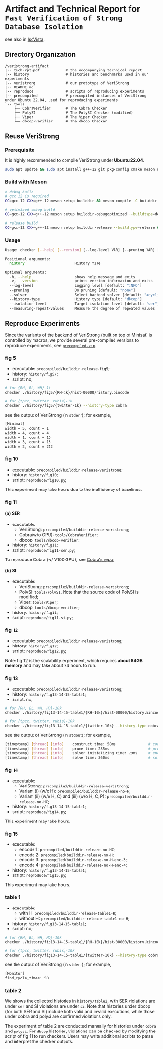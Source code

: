 # Artifact and Technical Report for `Fast Verification of Strong Database Isolation`

see also in [IsoVista](https://github.com/hengxin/IsoVista).

## Directory Organization

```plain
/veristrong-artifact
|-- tech-rpt.pdf            # the accompanying technical report
|-- history                 # histories and benchmarks used in our experiments
|-- veristrong              # our prototype of VeriStrong
|-- README.md
|-- reproduce               # scripts of reproducing experiments
|-- precompiled             # precompiled instances of VeriStrong under Ubuntu 22.04, used for reproducing experiments
`-- tools       
    ├── CobraVerifier       # The Cobra Checker
    ├── PolySI              # The PolySI Checker (modified)
    ├── Viper               # The Viper Checker
    └── dbcop-verifier      # The dbcop Checker
```

## Reuse VeriStrong

### Prerequisite

It is highly recommended to compile VeriStrong under **Ubuntu 22.04**.

```sh
sudo apt update && sudo apt install g++-12 git pkg-config cmake meson ninja-build libboost-log-dev libboost-test-dev libboost-graph-dev libz-dev libgmp-dev libfmt-dev
```

### Build with Meson
```sh
# debug build
# gcc 12 is required
CC=gcc-12 CXX=g++-12 meson setup builddir && meson compile -C builddir

# optimized debug build
CC=gcc-12 CXX=g++-12 meson setup builddir-debugoptimized --buildtype=debugoptimized && meson compile -C builddir-debugoptimized

# release build
CC=gcc-12 CXX=g++-12 meson setup builddir-release --buildtype=release && meson compile -C builddir-release
```

### Usage

```sh
Usage: checker [--help] [--version] [--log-level VAR] [--pruning VAR] [--solver VAR] [--history-type VAR] [--isolation-level VAR] [--measuring-repeat-values] history

Positional arguments:
  history                       History file 

Optional arguments:
  -h, --help                    shows help message and exits 
  -v, --version                 prints version information and exits 
  --log-level                   Logging level [default: "INFO"]
  --pruning                     Do pruning [default: "none"]
  --solver                      Select backend solver [default: "acyclic-minisat"]
  --history-type                History type [default: "dbcop"]
  --isolation-level             Target isolation level [default: "ser"]
  --measuring-repeat-values     Measure the degree of repeated values 
```

## Reproduce Experiments

Since the variants of the backend of VeriStrong (built on top of Minisat) is controlled by macros, 
we provide several pre-compiled versions to reproduce experiments, 
see [`precompiled.zip`](https://github.com/CzxingcHen/VeriStrong/releases/download/precompiled/precompiled.zip).

### fig 5

- executable: `precompiled/builddir-release-fig5`;
- history: `history/fig5/`;
- script: no;

```sh
# for {RH, BL, WH}-1k
checker ./history/fig5/{RH-1k}/hist-00000/history.bincode

# for {tpcc, twitter, rubis}-1k
checker ./history/fig5/{twitter-1k} --history-type cobra
```

see the output of VeriStrong (in `stderr`); for example, 
```sh
[Minimal]
width = 5, count = 1
width = 4, count = 4
width = 1, count = 16
width = 3, count = 13
width = 2, count = 242
```

### fig 10

- executable: `precompiled/builddir-release-veristrong`; 
- history: `history/fig10`;
- script: `reproduce/fig10.py`;

This experiment may take hours due to the inefficiency of baselines.

### fig 11

#### (a) SER

- executable: 
  - VeriStrong: `precompiled/builddir-release-veristrong`; 
  - Cobra(w/o GPU): `tools/CobraVerifier`;
  - dbcop: `tools/dbcop-verifier`;
- history: `history/fig11`;
- script: `reproduce/fig11-ser.py`;

To reproduce Cobra (w/ V100 GPU), see [Cobra's repo](https://github.com/DBCobra/CobraHome);

#### (b) SI

- executable: 
  - VeriStrong: `precompiled/builddir-release-veristrong`; 
  - PolySI: `tools/PolySI`. Note that the source code of PolySI is modified;
  - Viper: `tools/Viper`;
  - dbcop: `tools/dbcop-verifier`;
- history: `history/fig11`;
- script: `reproduce/fig11-si.py`;

### fig 12 

- executable: `precompiled/builddir-release-veristrong`; 
- history: `history/fig12`;
- script: `reproduce/fig12.py`;

Note: fig 12 is the scalability experiment, which requires **about 64GB memory** and may take about 24 hours to run.

### fig 13

- executable: `precompiled/builddir-release-veristrong`; 
- history: `history/fig13-14-15-table1`;
- script: no;

```sh
# for {RH, BL, WH, HD}-10k
checker ./history/fig13-14-15-table1/{RH-10k}/hist-00000/history.bincode --pruning fast

# for {tpcc, twitter, rubis}-10k
checker ./history/fig13-14-15-table1/{twitter-10k} --history-type cobra --pruning fast
```

see the output of VeriStrong (in `stdout`); for example, 
```sh
[timestamp] [thread] [info]    construct time: 58ms               # constructing time
[timestamp] [thread] [info]    prune time: 235ms                  # pruning time
[timestamp] [thread] [info]    solver initializing time: 29ms     # encoding time
[timestamp] [thread] [info]    solve time: 360ms                  # solving time
```

### fig 14

- executable: 
  - VeriStrong: `precompiled/builddir-release-veristrong`; 
  - Variant (i) (w/o H): `precompiled/builddir-release-no-H`;
  - Variant (ii) (w/o H, C) and (iii) (w/o H, C, P): `precompiled/builddir-release-no-HC`;
- history: `history/fig13-14-15-table1`;
- script: `reproduce/fig14.py`;

This experiment may take hours.

### fig 15

- executable: 
  - encode 1: `precompiled/builddir-release-no-HC`;
  - encode 2: `precompiled/builddir-release-no-H`;
  - encode 3: `precompiled/builddir-release-no-H-enc-3`;
  - encode 4: `precompiled/builddir-release-no-H-enc-4`;
- history: `history/fig13-14-15-table1`;
- script: `reproduce/fig15.py`;

This experiment may take hours.

### table 1

- executable: 
  - with H: `precompiled/builddir-release-table1-H`;
  - without H: `precompiled/builddir-release-table1-no-H`;
- history: `history/fig13-14-15-table1`;
- script: no;

```sh
# for {RH, BL, WH, HD}-10k
checker ./history/fig13-14-15-table1/{RH-10k}/hist-00000/history.bincode --pruning fast

# for {tpcc, twitter, rubis}-10k
checker ./history/fig13-14-15-table1/{twitter-10k} --history-type cobra --pruning fast
```

see the output of VeriStrong (in `stderr`); for example, 
```sh
[Monitor]
find_cycle_times: 50
```

### table 2

We shows the collected histories in `history/table2`, with SER violations are under `ser` and SI violations are under `si`.
Note that histories under dbcop (for both SER and SI) include both valid and invalid executions, while those under cobra and polysi are confirmed violations only.

The experiment of table 2 are conducted manually for histories under `cobra` and `polysi`.
For `dbcop` histories, violations can be checked by modifying the script of fig 11 to run checkers.
Users may write additional scripts to parse and interpret the checker outputs.
